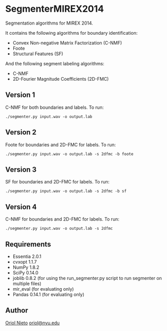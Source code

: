 SegmenterMIREX2014
==================

Segmentation algorithms for MIREX 2014.

It contains the following algorithms for boundary identification:

* Convex Non-negative Matrix Factorization (C-NMF)
* Foote
* Structural Features (SF)

And the following segment labeling algorithms:

* C-NMF
* 2D-Fourier Magnitude Coefficients (2D-FMC)


Version 1
---------

C-NMF for both boundaries and labels. To run:

    ./segmenter.py input.wav -o output.lab

Version 2
---------

Foote for boundaries and 2D-FMC for labels. To run:

    ./segmenter.py input.wav -o output.lab -s 2dfmc -b foote

Version 3
---------

SF for boundaries and 2D-FMC for labels. To run:

    ./segmenter.py input.wav -o output.lab -s 2dfmc -b sf

Version 4
---------

C-NMF for boundaries and 2D-FMC for labels. To run:

    ./segmenter.py input.wav -o output.lab -s 2dfmc


Requirements
------------

* Essentia 2.0.1
* cvxopt 1.1.7
* NumPy 1.8.2
* SciPy 0.14.0
* joblib 0.8.2 (for using the run_segmenter.py script to run segmenter on multiple files)
* mir_eval (for evaluating only)
* Pandas 0.14.1 (for evaluating only)

Author
------

[Oriol Nieto](https://files.nyu.edu/onc202/public/) <oriol@nyu.edu>
